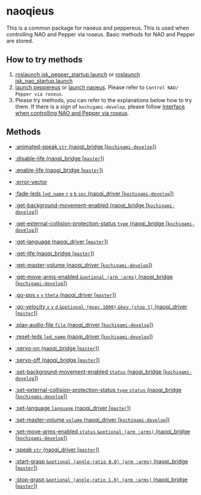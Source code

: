 naoqieus
=========

This is a common package for naoeus and peppereus.
This is used when controlling NAO and Pepper via roseus. 
Basic methods for NAO and Pepper are stored.

How to try methods
------------------

1. [roslaunch jsk_pepper_startup.launch](../jsk_pepper_statup/README.md) or [roslaunch jsk_nao_startup.launch](../jsk_nao_statup/README.md)  
2. [launch peppereus](../peppereus/README.md) or [launch naoeus](../naoeus/README.md). Please refer to `Control NAO/ Pepper via roseus`.  
3. Please try methods, you can refer to the explanations below how to try them. If there is a sign of `kochigami-develop`, please follow [Interface when controlling NAO and Pepper via roseus](../README.md).  

Methods
-------

- [:animated-speak `str` (naoqi_bridge [`kochigami-develop`])](doc/animated_speak.md)  

- [:disable-life (naoqi_bridge [`master`])](doc/disable_life.md)  

- [:enable-life (naoqi_bridge [`master`])](doc/enable_life.md)  

- [:error-vector](doc/error_vector.md)  

- [:fade-leds `led_name` `r` `g` `b` `sec` (naoqi_driver [`kochigami-develop`])](doc/fade_leds.md)  

- [:get-background-movement-enabled (naoqi_bridge [`kochigami-develop`])](doc/get_background_movement_enabled.md)  

- [:get-external-collision-protection-status `type` (naoqi_bridge [`kochigami-develop`])](doc/get_external_collision_protection_status.md)  

- [:get-language (naoqi_driver [`master`])](doc/get_language.md)  

- [:get-life (naoqi_bridge [`master`])](doc/get_life.md)  

- [:get-master-volume (naoqi_driver [`kochigami-develop`])](doc/get_master_volume.md)  

- [:get-move-arms-enabled `&optional (arm :arms)` (naoqi_bridge [`kochigami-develop`])](doc/get_move_arms_enabled.md)    

- [:go-pos `x` `y` `theta` (naoqi_driver [`master`])](doc/go_pos.md)  

- [:go-velocity `x` `y` `d` `&optional (msec 1000)` `&key (stop t)` (naoqi_driver [`master`])](doc/go_velocity.md)  

- [:play-audio-file `file` (naoqi_driver [`kochigami-develop`])](doc/play_audio_file.md)  

- [:reset-leds `led_name` (naoqi_driver [`kochigami-develop`])](doc/reset_leds.md)  

- [:servo-on (naoqi_bridge [`master`])](doc/servo_on.md)  

- [:servo-off (naoqi_bridge [`master`])](doc/servo_off.md)  

- [:set-background-movement-enabled `status` (naoqi_bridge [`kochigami-develop`])](doc/set_background_movement_enabled.md)  

- [:set-external-collision-protection-status `type` `status` (naoqi_bridge [`kochigami-develop`])](doc/set_external_collision_protection_status.md)  

- [:set-language `language` (naoqi_driver [`master`])](doc/set_language.md)  

- [:set-master-volume `volume` (naoqi_driver [`kochigami-develop`])](doc/set_master_volume.md)  

- [:set-move-arms-enabled `status` `&optional (arm :arms)` (naoqi_bridge [`kochigami-develop`])](doc/set_move_arms_enabled.md)  

- [:speak `str` (naoqi_driver [`master`])](doc/speak.md)  

- [:start-grasp `&optional (angle-ratio 0.0) (arm :arms)` (naoqi_bridge [`master`])](doc/start_grasp.md)  

- [:stop-grasp `&optional (angle-ratio 1.0) (arm :arms)` (naoqi_bridge [`master`])](doc/stop_grasp.md)  